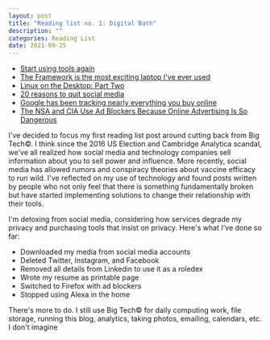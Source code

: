 ```yaml
---
layout: post
title: "Reading list no. 1: Digital Bath"
description: ""
categories: Reading List
date: 2021-09-25
---
```


* [Start using tools again](https://h2x.sh/apple/)
* [The Framework is the most exciting laptop I've ever
    used](https://pluralistic.net/2021/09/21/monica-byrne/#think-different)
* [Linux on the Desktop: Part Two](https://xn--gckvb8fzb.com/linux-on-the-desktop-part-two/)
* [20 reasons to quit social
    media](https://durmonski.com/life-advice/reasons-to-quit-social-media/)
* [Google has been tracking nearly everything you buy online](https://www.theverge.com/2019/5/17/18629789/google-purchase-history-gmail-email-receipts)
* [The NSA and CIA Use Ad Blockers Because Online Advertising Is So Dangerous](https://www.vice.com/en/article/93ypke/the-nsa-and-cia-use-ad-blockers-because-online-advertising-is-so-dangerous)

<!--break-->

I've decided to focus my first reading list post around cutting back from Big
Tech&copy;. I think since the 2016 US Election and Cambridge Analytica scandal,
we've all realized how social media and technology companies sell information
about you to sell power and influence. More recently, social media has allowed
rumors and conspiracy theories about vaccine efficacy to run wild. I've
reflected on my use of technology and found posts written by people who not only
feel that there is something fundamentally broken but have started implementing
solutions to change their relationship with their tools.

I'm detoxing from social media, considering how services degrade my
privacy and purchasing tools that insist on privacy.  Here's what I've done so
far:

* Downloaded my media from social media accounts
* Deleted Twitter, Instagram, and Facebook
* Removed all details from Linkedin to use it as a roledex
* Wrote my resume as printable page
* Switched to Firefox with ad blockers
* Stopped using Alexa in the home

There's more to do. I still use Big Tech&copy; for daily computing work, file
storage, running this blog, analytics, taking photos, emailing, calendars, etc.
I don't imagine 
